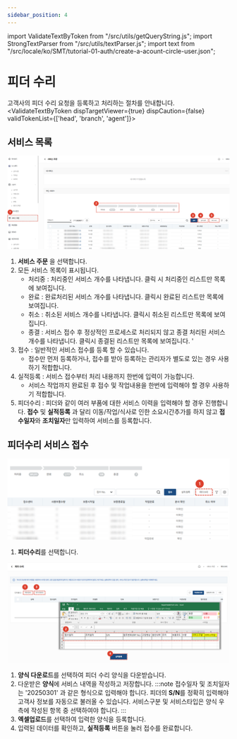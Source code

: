 ```yaml
---
sidebar_position: 4
---
```

import ValidateTextByToken from "/src/utils/getQueryString.js";
import StrongTextParser from "/src/utils/textParser.js";
import text from "/src/locale/ko/SMT/tutorial-01-auth/create-a-acount-circle-user.json";

# 피더 수리

고객사의 피더 수리 요청을 등록하고 처리하는 절차를 안내합니다. 
<ValidateTextByToken dispTargetViewer={true} dispCaution={false} validTokenList={['head', 'branch', 'agent']}>

## 서비스 목록

![001](./img/001.png)

1. **서비스 주문** 을 선택합니다.
1. 모든 서비스 목록이 표시됩니다.
      - 처리중 : 처리중인 서비스 개수를 나타냅니다. 클릭 시 처리중인 리스트만 목록에 보여집니다. 
      - 완료 : 완료처리된 서비스 개수를 나타냅니다. 클릭시 완료된 리스트만 목록에 보여집니다.
      - 취소 : 취소된 서비스 개수를 나타냅니다. 클릭시 취소된 리스트만 목록에 보여집니다.
      - 종결 : 서비스 접수 후 정상적인 프로세스로 처리되지 않고 종결 처리된 서비스 개수를 나타냅니다. 클릭시 종결된 리스트만 목록에 보여집니다. '
1. 접수 : 일반적인 서비스 접수를 등록 할 수 있습니다. 
      - 접수만 먼저 등록하거나, 접수를 받아 등록하는 관리자가 별도로 있는 경우 사용하기 적합합니다. 
1. 실적등록 : 서비스 접수부터 처리 내용까지 한번에 입력이 가능합니다.   
      - 서비스 작업까지 완료된 후 접수 및 작업내용을 한번에 입력해야 할 경우 사용하기 적합합니다. 
1. 피더수리 : 피더와 같이 여러 부품에 대한 서비스 이력을 입력해야 할 경우 진행합니다. **접수** 및 **실적등록** 과 달리 이동/작업/식사로 인한 소요시간추가를 하지 않고 **접수일자**와 **조치일자**만 입력하여 서비스를 등록합니다. 


## 피더수리 서비스 접수

![022](./img/022.png)

1. **피더수리**를 선택합니다.


![023](./img/023.png)

1. **양식 다운로드**를 선택하여 피더 수리 양식을 다운받습니다. 
1. 다운받은 **양식**에 서비스 내역을 작성하고 저장합니다. 
    :::note
    접수일자 및 조치일자는 '20250301' 과 같은 형식으로 입력해야 합니다.
    피더의 **S/N**를 정확히 입력해야 고객사 정보를 자동으로 불러올 수 있습니다. 
    서비스구분 및 서비스타입은 양식 우측에 작성된 항목 중 선택하여야 합니다. 
    :::
1. **엑셀업로드**를 선택하여 입력한 양식을 등록합니다. 
1. 입력된 데이터를 확인하고, **실적등록** 버튼을 눌러 접수를 완료합니다. 

</ValidateTextByToken>